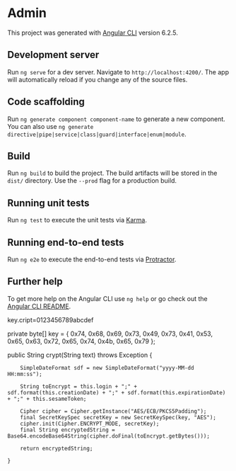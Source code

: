 # Admin

This project was generated with [Angular CLI](https://github.com/angular/angular-cli) version 6.2.5.

## Development server

Run `ng serve` for a dev server. Navigate to `http://localhost:4200/`. The app will automatically reload if you change any of the source files.

## Code scaffolding

Run `ng generate component component-name` to generate a new component. You can also use `ng generate directive|pipe|service|class|guard|interface|enum|module`.

## Build

Run `ng build` to build the project. The build artifacts will be stored in the `dist/` directory. Use the `--prod` flag for a production build.

## Running unit tests

Run `ng test` to execute the unit tests via [Karma](https://karma-runner.github.io).

## Running end-to-end tests

Run `ng e2e` to execute the end-to-end tests via [Protractor](http://www.protractortest.org/).

## Further help

To get more help on the Angular CLI use `ng help` or go check out the [Angular CLI README](https://github.com/angular/angular-cli/blob/master/README.md).

key.cript=0123456789abcdef

private byte[] key = {
         0x74, 0x68, 0x69, 0x73, 0x49, 0x73, 0x41, 0x53, 0x65, 0x63, 0x72, 0x65, 0x74, 0x4b, 0x65, 0x79
	 };


public String crypt(String text) throws Exception {
		
		SimpleDateFormat sdf = new SimpleDateFormat("yyyy-MM-dd HH:mm:ss");
		
		String toEncrypt = this.login + ";" + sdf.format(this.creationDate) + ";" + sdf.format(this.expirationDate) + ";" + this.sesameToken;

		Cipher cipher = Cipher.getInstance("AES/ECB/PKCS5Padding");
        final SecretKeySpec secretKey = new SecretKeySpec(key, "AES");
        cipher.init(Cipher.ENCRYPT_MODE, secretKey);
        final String encryptedString = Base64.encodeBase64String(cipher.doFinal(toEncrypt.getBytes()));

        return encryptedString;
		
	}
